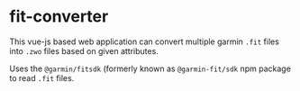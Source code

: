 # fit-converter

This vue-js based web application can convert multiple garmin `.fit` files into `.zwo` files based on given attributes.

Uses the `@garmin/fitsdk` (formerly known as `@garmin-fit/sdk` npm package to read `.fit` files.

